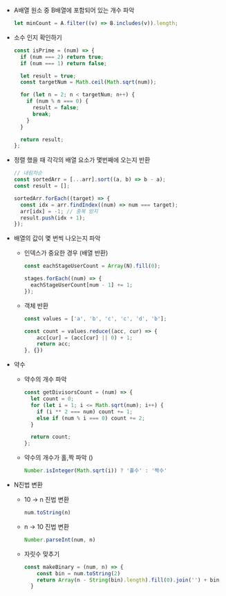 - A배열 원소 중 B배열에 포함되어 있는 개수 파악

  ```js
  let minCount = A.filter((v) => B.includes(v)).length;
  ```



- 소수 인지 확인하기

  ```js
  const isPrime = (num) => {
    if (num === 2) return true;
    if (num === 1) return false;
  
    let result = true;
    const targetNum = Math.ceil(Math.sqrt(num));
  
    for (let n = 2; n < targetNum; n++) {
      if (num % n === 0) {
        result = false;
        break;
      }
    }
  
    return result;
  };
  ```

  



- 정렬 했을 때 각각의 배열 요소가 몇번째에 오는지 반환 

  ```js
  // 내림차순
  const sortedArr = [...arr].sort((a, b) => b - a);
  const result = [];
  
  sortedArr.forEach((target) => {
    const idx = arr.findIndex((num) => num === target);
    arr[idx] = -1; // 중복 방지
    result.push(idx + 1);
  });
  ```

  

- 배열의 값이 몇 번씩 나오는지 파악

  - 인덱스가 중요한 경우 (배열 반환)

    ```js
    const eachStageUserCount = Array(N).fill(0);
    
    stages.forEach((num) => {
      eachStageUserCount[num - 1] += 1;
    });
    ```

  - 객체 반환

    ```js
    const values = ['a', 'b', 'c', 'c', 'd', 'b'];
    
    const count = values.reduce((acc, cur) => {
        acc[cur] = (acc[cur] || 0) + 1;
        return acc;
    }, {})
    ```

    

- 약수

  - 약수의 개수 파악

    ```js
    const getDivisorsCount = (num) => {
      let count = 0;
      for (let i = 1; i <= Math.sqrt(num); i++) {
        if (i ** 2 === num) count += 1;
        else if (num % i === 0) count += 2;
      }
    
      return count;
    };
    ```

  - 약수의 개수가 홀,짝 파악 ()

    ```js
    Number.isInteger(Math.sqrt(i)) ? '홀수' : '짝수'
    ```

  

- N진법 변환

  - 10 -> n 진법 변환

    ```js
    num.toString(n)
    ```

  - n -> 10 진법 변환

    ```js
    Number.parseInt(num, n)
    ```

  - 자릿수 맞추기

    ```js
    const makeBinary = (num, n) => {
        const bin = num.toString(2)
        return Array(n - String(bin).length).fill(0).join('') + bin
      }
    ```

    
